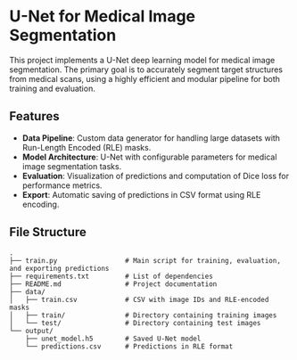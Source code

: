 # U-Net for Medical Image Segmentation

This project implements a U-Net deep learning model for medical image segmentation. The primary goal is to accurately segment target structures from medical scans, using a highly efficient and modular pipeline for both training and evaluation.

## Features

- **Data Pipeline**: Custom data generator for handling large datasets with Run-Length Encoded (RLE) masks.
- **Model Architecture**: U-Net with configurable parameters for medical image segmentation tasks.
- **Evaluation**: Visualization of predictions and computation of Dice loss for performance metrics.
- **Export**: Automatic saving of predictions in CSV format using RLE encoding.

## File Structure

```plaintext
.
├── train.py                 # Main script for training, evaluation, and exporting predictions
├── requirements.txt         # List of dependencies
├── README.md                # Project documentation
├── data/
│   ├── train.csv            # CSV with image IDs and RLE-encoded masks
│   ├── train/               # Directory containing training images
│   └── test/                # Directory containing test images
└── output/
    ├── unet_model.h5        # Saved U-Net model
    └── predictions.csv      # Predictions in RLE format
